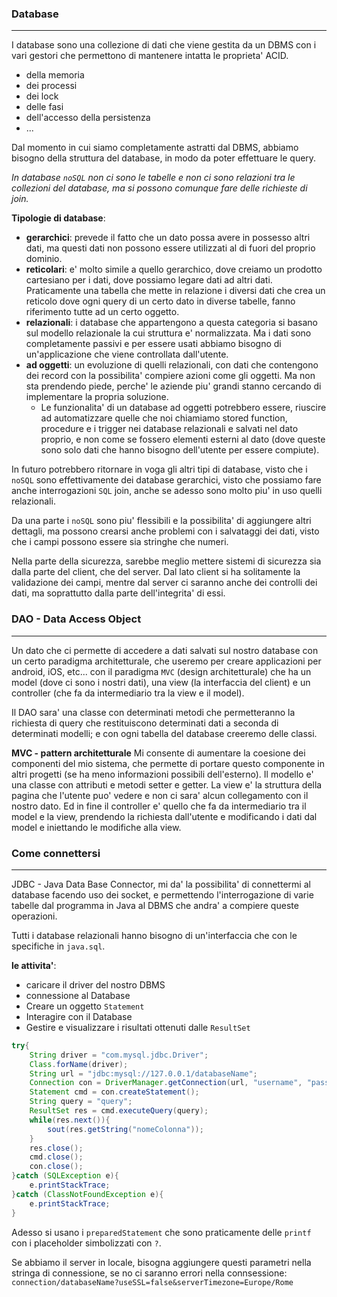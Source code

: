 ### Database
---
I database sono una collezione di dati che viene gestita da un DBMS con i vari gestori che permettono di mantenere intatta le proprieta' ACID.
- della memoria
- dei processi
- dei lock
- delle fasi
- dell'accesso della persistenza
- ...

Dal momento in cui siamo completamente astratti dal DBMS, abbiamo bisogno della struttura del database, in modo da poter effettuare le query.

*In database `noSQL` non ci sono le tabelle e non ci sono relazioni tra le collezioni del database, ma si possono comunque fare delle richieste di join.*

**Tipologie di database**:
- **gerarchici**: prevede il fatto che un dato possa avere in possesso altri dati, ma questi dati non possono essere utilizzati al di fuori del proprio dominio. 
- **reticolari**: e' molto simile a quello gerarchico, dove creiamo un prodotto cartesiano per i dati, dove possiamo legare dati ad altri dati. Praticamente una tabella che mette in relazione i diversi dati che crea un reticolo dove ogni query di un certo dato in diverse tabelle, fanno riferimento tutte ad un certo oggetto.
- **relazionali**: i database che appartengono a questa categoria si basano sul modello relazionale la cui struttura e' normalizzata. Ma i dati sono completamente passivi e per essere usati abbiamo bisogno di un'applicazione che viene controllata dall'utente.
- **ad oggetti**: un evoluzione di quelli relazionali, con dati che contengono dei record con la possibilita' compiere azioni come gli oggetti. Ma non sta prendendo piede, perche' le aziende piu' grandi stanno cercando di implementare la propria soluzione.
	- Le funzionalita' di un database ad oggetti potrebbero essere, riuscire ad automatizzare quelle che noi chiamiamo stored function, procedure e i trigger nei database relazionali e salvati nel dato proprio, e non come se fossero elementi esterni al dato (dove queste sono solo dati che hanno bisogno dell'utente per essere compiute).

In futuro potrebbero ritornare in voga gli altri tipi di database, visto che i `noSQL` sono effettivamente dei database gerarchici, visto che possiamo fare anche interrogazioni `SQL` join, anche se adesso sono molto piu' in uso quelli relazionali.

Da una parte i `noSQL` sono piu' flessibili e la possibilita' di aggiungere altri dettagli, ma possono crearsi anche problemi con i salvataggi dei dati, visto che i campi possono essere sia stringhe che numeri.

Nella parte della sicurezza, sarebbe meglio mettere sistemi di sicurezza sia dalla parte del client, che del server. Dal lato client si ha solitamente la validazione dei campi, mentre dal server ci saranno anche dei controlli dei dati, ma soprattutto dalla parte dell'integrita' di essi.
### DAO - Data Access Object
---
Un dato che ci permette di accedere a dati salvati sul nostro database con un certo paradigma architetturale, che useremo per creare applicazioni per android, iOS, etc... con il paradigma `MVC` (design architetturale) che ha un model (dove ci sono i nostri dati), una view (la interfaccia del client) e un controller (che fa da intermediario tra la view e il model).

Il DAO sara' una classe con determinati metodi che permetteranno la richiesta di query che restituiscono determinati dati a seconda di determinati modelli; e con ogni tabella del database creeremo delle classi.

**MVC - pattern architetturale**
Mi consente di aumentare la coesione dei componenti del mio sistema, che permette di portare questo componente in altri progetti (se ha meno informazioni possibili dell'esterno). Il modello e' una classe con attributi e metodi setter e getter. La view e' la struttura della pagina che l'utente puo' vedere e non ci sara' alcun collegamento con il nostro dato. Ed in fine il controller e' quello che fa da intermediario tra il model e la view, prendendo la richiesta dall'utente e modificando i dati dal model e iniettando le modifiche alla view.
### Come connettersi
---
JDBC - Java Data Base Connector, mi da' la possibilita' di connettermi al database facendo uso dei socket, e permettendo l'interrogazione di varie tabelle dal programma in Java al DBMS che andra' a compiere queste operazioni.

Tutti i database relazionali hanno bisogno di un'interfaccia che con le specifiche in `java.sql`.

**le attivita'**:
- caricare il driver del nostro DBMS
- connessione al Database
- Creare un oggetto `Statement`
- Interagire con il Database
- Gestire e visualizzare i risultati ottenuti dalle `ResultSet`

```java
try{
	String driver = "com.mysql.jdbc.Driver";
	Class.forName(driver);
	String url = "jdbc:mysql://127.0.0.1/databaseName";
	Connection con = DriverManager.getConnection(url, "username", "password");
	Statement cmd = con.createStatement();
	String query = "query";
	ResultSet res = cmd.executeQuery(query);
	while(res.next()){
		sout(res.getString("nomeColonna"));
	}
	res.close();
	cmd.close();
	con.close();
}catch (SQLException e){
	e.printStackTrace;
}catch (ClassNotFoundException e){
	e.printStackTrace;
}
```

Adesso si usano i `preparedStatement` che sono praticamente delle `printf` con i placeholder simbolizzati con `?`.

 Se abbiamo il server in locale, bisogna aggiungere questi parametri nella stringa di connessione, se no ci saranno errori nella connsessione:
 `connection/databaseName?useSSL=false&serverTimezone=Europe/Rome`